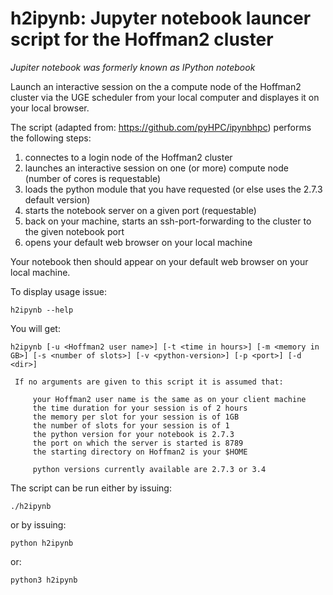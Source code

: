# h2ipynb: Jupyter notebook launcer script for the Hoffman2 cluster

*Jupiter notebook was formerly known as IPython notebook*


Launch an interactive session on the a compute node of the Hoffman2 cluster via the UGE scheduler from your local computer and displayes it on your local browser. 

The script (adapted from: https://github.com/pyHPC/ipynbhpc) performs the following steps:

1. connectes to a login node of the Hoffman2 cluster
2. launches an interactive session on one (or more) compute node (number of cores is requestable)
3. loads the python module that you have requested (or else uses the 2.7.3 default version)
4. starts the notebook server on a given port (requestable)
5. back on your machine, starts an ssh-port-forwarding to the cluster to the given notebook port
6. opens your default web browser on your local machine 

Your notebook then should appear on your default web browser on your local machine.

To display usage issue:

`h2ipynb --help`

You will get:

```
h2ipynb [-u <Hoffman2 user name>] [-t <time in hours>] [-m <memory in GB>] [-s <number of slots>] [-v <python-version>] [-p <port>] [-d <dir>]
 
 If no arguments are given to this script it is assumed that:

	 your Hoffman2 user name is the same as on your client machine
	 the time duration for your session is of 2 hours
	 the memory per slot for your session is of 1GB
	 the number of slots for your session is of 1
	 the python version for your notebook is 2.7.3
	 the port on which the server is started is 8789
	 the starting directory on Hoffman2 is your $HOME

	 python versions currently available are 2.7.3 or 3.4
```
	 
The script can be run either by issuing:

`./h2ipynb`

or by issuing:

`python h2ipynb`

or:

`python3 h2ipynb`